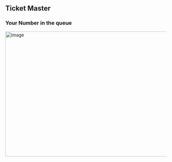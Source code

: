 ## Ticket Master
### Your Number in the queue
<img width="715" height="390" alt="image" src="https://github.com/user-attachments/assets/0ba564f6-784c-410f-ab44-c0ea6c22ecad" />
